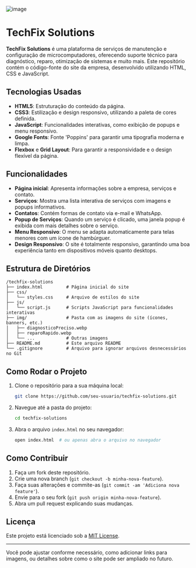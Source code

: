 ![image](https://github.com/user-attachments/assets/a3e6458e-9a2c-41de-8a3e-7714cfed4e85)

# TechFix Solutions

**TechFix Solutions** é uma plataforma de serviços de manutenção e configuração de microcomputadores, oferecendo suporte técnico para diagnóstico, reparo, otimização de sistemas e muito mais. Este repositório contém o código-fonte do site da empresa, desenvolvido utilizando HTML, CSS e JavaScript.

## Tecnologias Usadas

- **HTML5**: Estruturação do conteúdo da página.
- **CSS3**: Estilização e design responsivo, utilizando a paleta de cores definida.
- **JavaScript**: Funcionalidades interativas, como exibição de popups e menu responsivo.
- **Google Fonts**: Fonte 'Poppins' para garantir uma tipografia moderna e limpa.
- **Flexbox** e **Grid Layout**: Para garantir a responsividade e o design flexível da página.

## Funcionalidades

- **Página inicial**: Apresenta informações sobre a empresa, serviços e contato.
- **Serviços**: Mostra uma lista interativa de serviços com imagens e popups informativos.
- **Contatos**: Contém formas de contato via e-mail e WhatsApp.
- **Popup de Serviços**: Quando um serviço é clicado, uma janela popup é exibida com mais detalhes sobre o serviço.
- **Menu Responsivo**: O menu se adapta automaticamente para telas menores com um ícone de hambúrguer.
- **Design Responsivo**: O site é totalmente responsivo, garantindo uma boa experiência tanto em dispositivos móveis quanto desktops.

## Estrutura de Diretórios

```
/techfix-solutions
├── index.html         # Página inicial do site
├── css/
│   └── styles.css     # Arquivo de estilos do site
├── js/
│   └── script.js      # Scripts JavaScript para funcionalidades interativas
├── img/               # Pasta com as imagens do site (ícones, banners, etc.)
│   ├── diagnosticoPreciso.webp
│   ├── reparoRapido.webp
│   └── ...            # Outras imagens
├── README.md          # Este arquivo README
└── .gitignore         # Arquivo para ignorar arquivos desnecessários no Git
```

## Como Rodar o Projeto

1. Clone o repositório para a sua máquina local:
   ```bash
   git clone https://github.com/seu-usuario/techfix-solutions.git
   ```

2. Navegue até a pasta do projeto:
   ```bash
   cd techfix-solutions
   ```

3. Abra o arquivo `index.html` no seu navegador:
   ```bash
   open index.html  # ou apenas abra o arquivo no navegador
   ```

## Como Contribuir

1. Faça um fork deste repositório.
2. Crie uma nova branch (`git checkout -b minha-nova-feature`).
3. Faça suas alterações e commite-as (`git commit -am 'Adiciona nova feature'`).
4. Envie para o seu fork (`git push origin minha-nova-feature`).
5. Abra um pull request explicando suas mudanças.

## Licença

Este projeto está licenciado sob a [MIT License](LICENSE).

---

Você pode ajustar conforme necessário, como adicionar links para imagens, 
ou detalhes sobre como o site pode ser ampliado no futuro.
